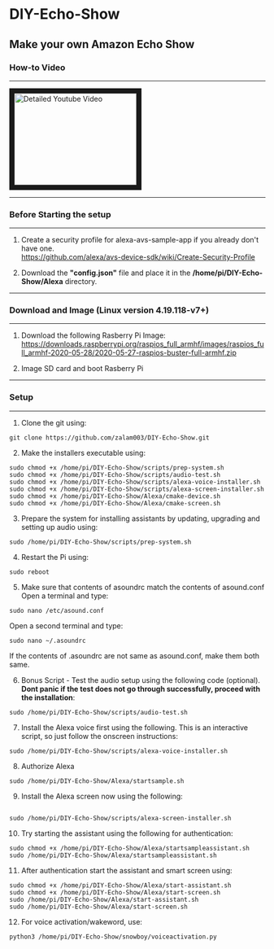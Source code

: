 # DIY-Echo-Show
## Make your own Amazon Echo Show     

### How-to Video    
****************************************************************    
<a href="http://www.youtube.com/watch?feature=player_embedded&v=OLc5EpjWpuw
" target="_blank"><img src="http://img.youtube.com/vi/OLc5EpjWpuw/0.jpg"
alt="Detailed Youtube Video" width="240" height="180" border="10" /></a>

****************************************************************   
### Before Starting the setup   
****************************************************************  

1. Create a security profile for alexa-avs-sample-app if you already don't have one.  
https://github.com/alexa/avs-device-sdk/wiki/Create-Security-Profile  

2. Download the **"config.json"** file and place it in the **/home/pi/DIY-Echo-Show/Alexa** directory.  


****************************************************************   
### Download and Image (Linux version 4.19.118-v7+)
****************************************************************

1. Download the following Rasberry Pi Image:
https://downloads.raspberrypi.org/raspios_full_armhf/images/raspios_full_armhf-2020-05-28/2020-05-27-raspios-buster-full-armhf.zip

2. Image SD card and boot Rasberry Pi

***************************************************************
### Setup       
***************************************************************
1. Clone the git using:
```
git clone https://github.com/zalam003/DIY-Echo-Show.git  
```
2. Make the installers executable using:
```
sudo chmod +x /home/pi/DIY-Echo-Show/scripts/prep-system.sh    
sudo chmod +x /home/pi/DIY-Echo-Show/scripts/audio-test.sh   
sudo chmod +x /home/pi/DIY-Echo-Show/scripts/alexa-voice-installer.sh  
sudo chmod +x /home/pi/DIY-Echo-Show/scripts/alexa-screen-installer.sh    
sudo chmod +x /home/pi/DIY-Echo-Show/Alexa/cmake-device.sh  
sudo chmod +x /home/pi/DIY-Echo-Show/Alexa/cmake-screen.sh  
```
3. Prepare the system for installing assistants by updating, upgrading and setting up audio using:  
```
sudo /home/pi/DIY-Echo-Show/scripts/prep-system.sh
```
4. Restart the Pi using:
```
sudo reboot
```
5. Make sure that contents of asoundrc match the contents of asound.conf    
   Open a terminal and type:  
```
sudo nano /etc/asound.conf
```
Open a second terminal and type:    
```
sudo nano ~/.asoundrc
```
If the contents of .asoundrc are not same as asound.conf, make them both same.  

6. Bonus Script - Test the audio setup using the following code (optional). **Dont panic if the test does not go through successfully, proceed with the installation**:  
```
sudo /home/pi/DIY-Echo-Show/scripts/audio-test.sh  
```

7. Install the Alexa voice first using the following. This is an interactive script, so just follow the onscreen instructions:
```
sudo /home/pi/DIY-Echo-Show/scripts/alexa-voice-installer.sh  
```  

8. Authorize Alexa    
```
sudo /home/pi/DIY-Echo-Show/Alexa/startsample.sh  
```

9. Install the Alexa screen now using the following:   
```

sudo /home/pi/DIY-Echo-Show/scripts/alexa-screen-installer.sh  
```  

10. Try starting the assistant using the following for authentication:   
```
sudo chmod +x /home/pi/DIY-Echo-Show/Alexa/startsampleassistant.sh
sudo /home/pi/DIY-Echo-Show/Alexa/startsampleassistant.sh  
```  

11. After authentication start the assistant and smart screen using:   
```
sudo chmod +x /home/pi/DIY-Echo-Show/Alexa/start-assistant.sh  
sudo chmod +x /home/pi/DIY-Echo-Show/Alexa/start-screen.sh  
sudo /home/pi/DIY-Echo-Show/Alexa/start-assistant.sh  
sudo /home/pi/DIY-Echo-Show/Alexa/start-screen.sh  
```  

12. For voice activation/wakeword, use:   
```
python3 /home/pi/DIY-Echo-Show/snowboy/voiceactivation.py
```  
